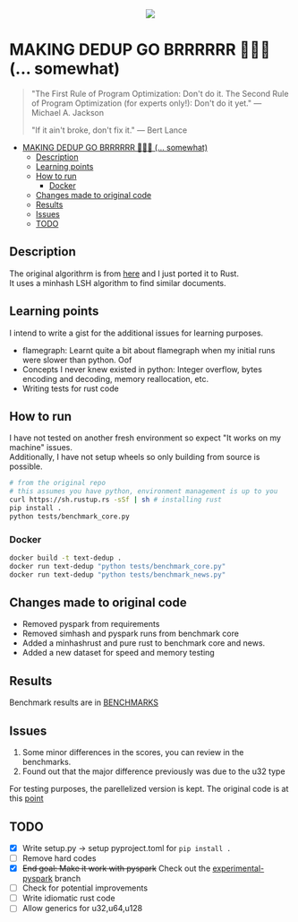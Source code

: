 <center><img src="https://miro.medium.com/v2/resize:fit:250/format:webp/0*hhHbYq7obAVn6-wl.jpg"/ style="background-color:white;"></center>

# MAKING DEDUP GO BRRRRRR 🚀🚀🚀 (... somewhat)

> "The First Rule of Program Optimization: Don't do it. The Second Rule of Program Optimization (for experts only!): Don't do it yet." — Michael A. Jackson
> 
> "If it ain't broke, don't fix it." — Bert Lance

- [MAKING DEDUP GO BRRRRRR 🚀🚀🚀 (... somewhat)](#making-dedup-go-brrrrrr---somewhat)
  - [Description](#description)
  - [Learning points](#learning-points)
  - [How to run](#how-to-run)
    - [Docker](#docker)
  - [Changes made to original code](#changes-made-to-original-code)
  - [Results](#results)
  - [Issues](#issues)
  - [TODO](#todo)


## Description
The original algorithrm is from [here](https://github.com/ChenghaoMou/text-dedup) and I just ported it to Rust.  
It uses a minhash LSH algorithm to find similar documents.  

## Learning points

I intend to write a gist for the additional issues for learning purposes.

- flamegraph: Learnt quite a bit about flamegraph when my initial runs were slower than python. Oof
- Concepts I never knew existed in python: Integer overflow, bytes encoding and decoding, memory reallocation, etc.
- Writing tests for rust code

## How to run

I have not tested on another fresh environment so expect "It works on my machine" issues.  
Additionally, I have not setup wheels so only building from source is possible.

```bash
# from the original repo
# this assumes you have python, environment management is up to you
curl https://sh.rustup.rs -sSf | sh # installing rust
pip install .
python tests/benchmark_core.py
```
### Docker

```bash
docker build -t text-dedup .
docker run text-dedup "python tests/benchmark_core.py"
docker run text-dedup "python tests/benchmark_news.py"
```


## Changes made to original code

- Removed pyspark from requirements
- Removed simhash and pyspark runs from benchmark core
- Added a minhashrust and pure rust to benchmark core and news.
- Added a new dataset for speed and memory testing

## Results

Benchmark results are in [BENCHMARKS](docs/BENCHMARKS.md)

## Issues

1. Some minor differences in the scores, you can review in the benchmarks.
2. Found out that the major difference previously was due to the u32 type

For testing purposes, the parellelized version is kept. The original code is at this [point](https://github.com/wheynelau/text-dedup-rs/blob/b121d1431f657ea71034b07dc39ae3428f363dbd/src/dedup.rs)

## TODO
- [x] Write setup.py -> setup pyproject.toml for `pip install .`
- [ ] Remove hard codes
- [x] ~~End goal: Make it work with pyspark~~ Check out the [experimental-pyspark](https://github.com/wheynelau/text-dedup-rs/tree/experimental-pyspark) branch
- [ ] Check for potential improvements
- [ ] Write idiomatic rust code
- [ ] Allow generics for u32,u64,u128
